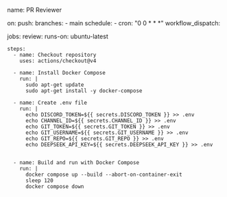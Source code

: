 name: PR Reviewer

on:
  push:
    branches:
      - main
  schedule:
    - cron: "0 0 * * *"
  workflow_dispatch: 

jobs:
  review:
    runs-on: ubuntu-latest

    steps:
      - name: Checkout repository
        uses: actions/checkout@v4

      - name: Install Docker Compose
        run: |
          sudo apt-get update
          sudo apt-get install -y docker-compose

      - name: Create .env file
        run: |
          echo DISCORD_TOKEN=${{ secrets.DISCORD_TOKEN }} >> .env
          echo CHANNEL_ID=${{ secrets.CHANNEL_ID }} >> .env
          echo GIT_TOKEN=${{ secrets.GIT_TOKEN }} >> .env
          echo GIT_USERNAME=${{ secrets.GIT_USERNAME }} >> .env
          echo GIT_REPO=${{ secrets.GIT_REPO }} >> .env
          echo DEEPSEEK_API_KEY=${{ secrets.DEEPSEEK_API_KEY }} >> .env


      - name: Build and run with Docker Compose
        run: |
          docker compose up --build --abort-on-container-exit
          sleep 120 
          docker compose down 
